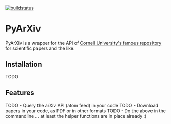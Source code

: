 [![buildstatus](https://travis-ci.org/culshoefer/pyarxiv.svg?branch=master)](https://travis-ci.org/culshoefer/pyarxiv)
# PyArXiv

PyArXiv is a wrapper for the API of [Cornell University's famous repository](arxiv.org) for scientific papers and the like.


## Installation
TODO

## Features
TODO - Query the arXiv API (atom feed) in your code
TODO - Download papers in your code, as PDF or in other formats
TODO - Do the above in the commandline
... at least the helper functions are in place already :)
